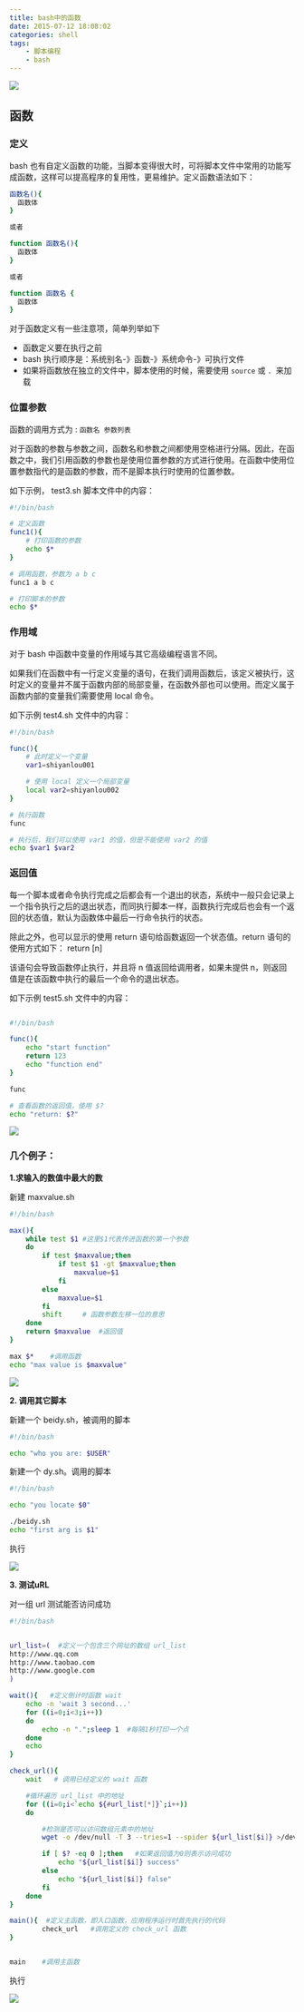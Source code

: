 ```yaml
---
title: bash中的函数
date: 2015-07-12 18:08:02
categories: shell
tags:
    - 脚本编程
    - bash
---
```



![](http://p7wcdketk.bkt.clouddn.com/18-5-2/3137327.jpg)

<!-- more -->

## 函数 ##

### 定义 ###

bash 也有自定义函数的功能，当脚本变得很大时，可将脚本文件中常用的功能写成函数，这样可以提高程序的复用性，更易维护。定义函数语法如下：

```bash
函数名(){
  函数体
}

或者

function 函数名(){
  函数体
}

或者

function 函数名 {
  函数体
}
```


对于函数定义有一些注意项，简单列举如下

- 函数定义要在执行之前
- bash 执行顺序是：系统别名-》函数-》系统命令-》可执行文件
- 如果将函数放在独立的文件中，脚本使用的时候，需要使用 `source` 或 `. `来加载

### 位置参数 ###

函数的调用方式为 : `函数名 参数列表`

对于函数的参数与参数之间，函数名和参数之间都使用空格进行分隔。因此，在函数之中，我们引用函数的参数也是使用位置参数的方式进行使用。在函数中使用位置参数指代的是函数的参数，而不是脚本执行时使用的位置参数。

如下示例， test3.sh 脚本文件中的内容：

```bash
#!/bin/bash

# 定义函数
func1(){
    # 打印函数的参数
    echo $*
}

# 调用函数，参数为 a b c
func1 a b c

# 打印脚本的参数
echo $*
```


### 作用域 ###

对于 bash 中函数中变量的作用域与其它高级编程语言不同。

如果我们在函数中有一行定义变量的语句，在我们调用函数后，该定义被执行，这时定义的变量并不属于函数内部的局部变量，在函数外部也可以使用。而定义属于函数内部的变量我们需要使用 local 命令。

如下示例 test4.sh 文件中的内容：

```bash
#!/bin/bash

func(){
    # 此时定义一个变量
    var1=shiyanlou001

    # 使用 local 定义一个局部变量
    local var2=shiyanlou002
}

# 执行函数
func

# 执行后，我们可以使用 var1 的值，但是不能使用 var2 的值
echo $var1 $var2
```



### 返回值 ###

每一个脚本或者命令执行完成之后都会有一个退出的状态，系统中一般只会记录上一个指令执行之后的退出状态，而同执行脚本一样，函数执行完成后也会有一个返回的状态值，默认为函数体中最后一行命令执行的状态。

除此之外，也可以显示的使用 return 语句给函数返回一个状态值。return 语句的使用方式如下：
    return [n]

该语句会导致函数停止执行，并且将 n 值返回给调用者，如果未提供 n，则返回值是在该函数中执行的最后一个命令的退出状态。

如下示例 test5.sh 文件中的内容：

```bash

#!/bin/bash

func(){
    echo "start function"
    return 123
    echo "function end"
}

func

# 查看函数的返回值，使用 $?
echo "return: $?"
```
![](http://p7wcdketk.bkt.clouddn.com/18-5-2/16749451.jpg)

### 几个例子： ###

**1.求输入的数值中最大的数**

新建 maxvalue.sh

```bash
#!/bin/bash

max(){
    while test $1 #这里$1代表传进函数的第一个参数
    do
        if test $maxvalue;then
            if test $1 -gt $maxvalue;then
                maxvalue=$1
            fi
        else
            maxvalue=$1
        fi
        shift     # 函数参数左移一位的意思
    done
    return $maxvalue  #返回值
}

max $*    #调用函数
echo "max value is $maxvalue"
```


![](http://p7wcdketk.bkt.clouddn.com/18-5-2/92849614.jpg)


**2. 调用其它脚本**

新建一个 beidy.sh，被调用的脚本

```bash
#!/bin/bash

echo "who you are: $USER"
```

新建一个 dy.sh。调用的脚本

```bash
#!/bin/bash

echo "you locate $0"

./beidy.sh
echo "first arg is $1"
```

执行

![](http://p7wcdketk.bkt.clouddn.com/18-5-2/25462283.jpg)

**3. 测试uRL**

对一组 url 测试能否访问成功

```bash
#!/bin/bash


url_list=(  #定义一个包含三个网址的数组 url_list
http://www.qq.com
http://www.taobao.com
http://www.google.com
)

wait(){   #定义倒计时函数 wait
    echo -n 'wait 3 second...'
    for ((i=0;i<3;i++))
    do
        echo -n ".";sleep 1  #每隔1秒打印一个点
    done
    echo
}

check_url(){
    wait   # 调用已经定义的 wait 函数

    #循环遍历 url_list 中的地址
    for ((i=0;i<`echo ${#url_list[*]}`;i++))
    do

        #检测是否可以访问数组元素中的地址
        wget -o /dev/null -T 3 --tries=1 --spider ${url_list[$i]} >/dev/null 2>&1  #--tries是设置尝试次数，--spider检查网址，后面的>/dev/null 2>&1是不保留任何输出

        if [ $? -eq 0 ];then   #如果返回值为0则表示访问成功
            echo "${url_list[$i]} success"
        else
            echo "${url_list[$i]} false"
        fi
    done
}

main(){  #定义主函数，即入口函数，应用程序运行时首先执行的代码
        check_url   #调用定义的 check_url 函数
}


main    #调用主函数 

```
   
执行

![](http://p7wcdketk.bkt.clouddn.com/18-5-2/27145150.jpg)